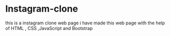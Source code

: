 # Instagram-clone
this is a instagram clone web page 
i have made this web page with the help of HTML , CSS ,JavaScript and Bootstrap
